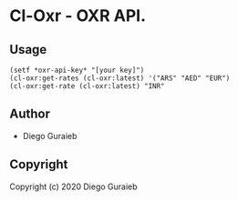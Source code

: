 # Cl-Oxr - OXR API.

## Usage

```
(setf *oxr-api-key* "[your key]")
(cl-oxr:get-rates (cl-oxr:latest) '("ARS" "AED" "EUR")
(cl-oxr:get-rate (cl-oxr:latest) "INR"
```

## Author

* Diego Guraieb

## Copyright

Copyright (c) 2020 Diego Guraieb
